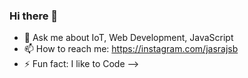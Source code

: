 ### Hi there 👋

<!--
**jasrajsb/jasrajsb** is a ✨ _special_ ✨ repository because its `README.md` (this file) appears on your GitHub profile.

Here are some ideas to get you started:

- 🔭 I’m currently working on Smart Home
- 🌱 I’m currently learning Selenium
- 👯 I’m looking to collaborate on Web Development
<!-- 🤔 I’m looking for help with ...-->
- 💬 Ask me about IoT, Web Development, JavaScript
- 📫 How to reach me: https://instagram.com/jasrajsb
- ⚡ Fun fact: I like to Code
-->
